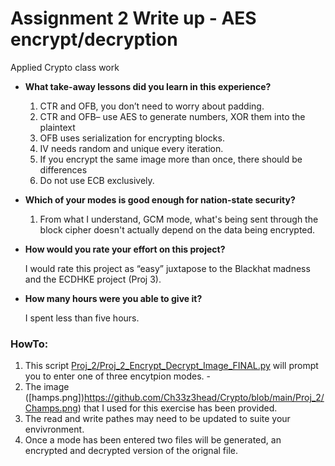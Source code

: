 # Assignment 2 Write up - AES encrypt/decryption
Applied Crypto class work

* **What take-away lessons did you learn in this experience?**
  1. CTR and OFB, you don’t need to worry about padding.
  2. CTR and OFB– use AES to generate numbers, XOR them into the plaintext
  3. OFB uses serialization for encrypting blocks.
  4. IV needs random and unique every iteration. 
  5. If you encrypt the same image more than once, there should be differences
  6. Do not use ECB exclusively.
* **Which of your modes is good enough for nation-state security?**
  1. From what I understand, GCM mode, what's being sent through the block cipher doesn't actually depend on the data being encrypted.
* **How would you rate your effort on this project?**

  I would rate this project as “easy” juxtapose to the Blackhat madness and the ECDHKE project (Proj 3).
* **How many hours were you able to give it?**

  I spent less than five hours.

### HowTo:
 1. This script  [Proj_2/Proj_2_Encrypt_Decrypt_Image_FINAL.py](https://github.com/Ch33z3head/Crypto/blob/main/Proj_2/Proj_2_Encrypt_Decrypt_Image_FINAL.py) will prompt you to enter one of three encytpion modes. -
 2. The image ([hamps.png])https://github.com/Ch33z3head/Crypto/blob/main/Proj_2/Champs.png) that I used for this exercise has been provided.
 3. The read and write pathes may need to be updated to suite your envivronment.
 4. Once a mode has been entered two files will be generated, an encrypted and decrypted version of the orignal file.

